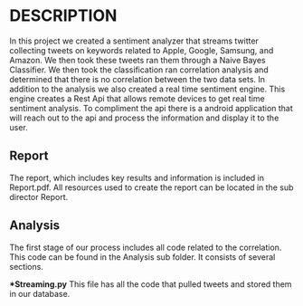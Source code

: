 DESCRIPTION 
=========== 

In this project we created a sentiment analyzer that streams twitter collecting
tweets on keywords related to Apple, Google, Samsung, and Amazon. We then took
these tweets ran them through a Naive Bayes Classifier. We then took the
classification ran correlation analysis and determined that there is no
correlation between the two data sets. In addition to the analysis we also
created a real time sentiment engine. This engine creates a Rest Api that
allows remote devices to get real time sentiment analysis. To compliment the
api there is a android application that will reach out to the api and process
the information and display it to the user.

Report
------

The report, which includes key results and information is included in
Report.pdf. All resources used to create the report can be located in the sub
director Report.

Analysis
--------

The first stage of our process includes all code related to the correlation. 
This code can be found in the Analysis sub folder. It consists of several sections.

__*Streaming.py__
    This file has all the code that pulled tweets and stored them in our database.


